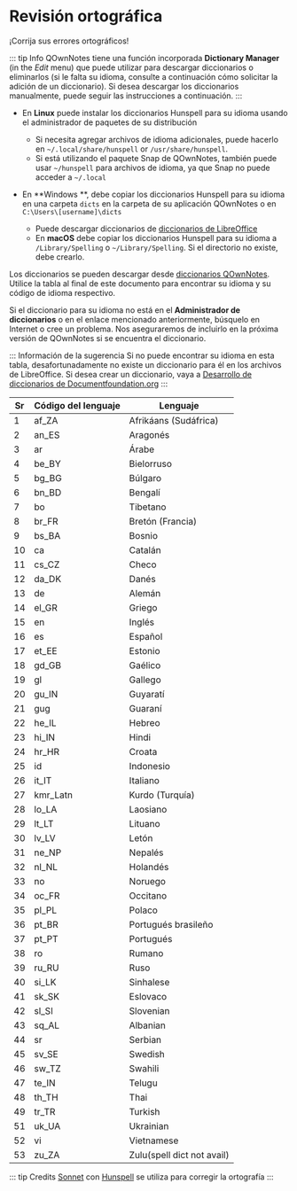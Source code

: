 # Revisión ortográfica

¡Corrija sus errores ortográficos!

::: tip Info
QOwnNotes tiene una función incorporada **Dictionary Manager** (in the *Edit* menu) que puede utilizar para descargar diccionarios o eliminarlos (si le falta su idioma, consulte a continuación cómo solicitar la adición de un diccionario). Si desea descargar los diccionarios manualmente, puede seguir las instrucciones a continuación.
:::

- En **Linux** puede instalar los diccionarios Hunspell para su idioma usando el administrador de paquetes de su distribución
    - Si necesita agregar archivos de idioma adicionales, puede hacerlo en `~/.local/share/hunspell` or `/usr/share/hunspell`.
    - Si está utilizando el paquete Snap de QOwnNotes, también puede usar `~/hunspell` para archivos de idioma, ya que Snap no puede acceder a `~/.local`

- En **Windows **, debe copiar los diccionarios Hunspell para su idioma en una carpeta `dicts` en la carpeta de su aplicación QOwnNotes o en `C:\Users\[username]\dicts`
    - Puede descargar diccionarios de [diccionarios de LibreOffice](https://github.com/LibreOffice/dictionaries)
    - En **macOS** debe copiar los diccionarios Hunspell para su idioma a `/Library/Spelling` o `~/Library/Spelling`. Si el directorio no existe, debe crearlo.

Los diccionarios se pueden descargar desde [diccionarios QOwnNotes](https://github.com/qownnotes/dictionaries). Utilice la tabla al final de este documento para encontrar su idioma y su código de idioma respectivo.

Si el diccionario para su idioma no está en el **Administrador de diccionarios** o en el enlace mencionado anteriormente, búsquelo en Internet o cree un problema. Nos aseguraremos de incluirlo en la próxima versión de QOwnNotes si se encuentra el diccionario.

::: Información de la sugerencia Si no puede encontrar su idioma en esta tabla, desafortunadamente no existe un diccionario para él en los archivos de LibreOffice. Si desea crear un diccionario, vaya a [Desarrollo de diccionarios de Documentfoundation.org](https://wiki.documentfoundation.org/Development/Dictionaries)
:::

| Sr | Código del lenguaje | Lenguaje                   |
| -- | ------------------- | -------------------------- |
| 1  | af_ZA               | Afrikáans (Sudáfrica)      |
| 2  | an_ES               | Aragonés                   |
| 3  | ar                  | Árabe                      |
| 4  | be_BY               | Bielorruso                 |
| 5  | bg_BG               | Búlgaro                    |
| 6  | bn_BD               | Bengalí                    |
| 7  | bo                  | Tibetano                   |
| 8  | br_FR               | Bretón (Francia)           |
| 9  | bs_BA               | Bosnio                     |
| 10 | ca                  | Catalán                    |
| 11 | cs_CZ               | Checo                      |
| 12 | da_DK               | Danés                      |
| 13 | de                  | Alemán                     |
| 14 | el_GR               | Griego                     |
| 15 | en                  | Inglés                     |
| 16 | es                  | Español                    |
| 17 | et_EE               | Estonio                    |
| 18 | gd_GB               | Gaélico                    |
| 19 | gl                  | Gallego                    |
| 20 | gu_IN               | Guyaratí                   |
| 21 | gug                 | Guaraní                    |
| 22 | he_IL               | Hebreo                     |
| 23 | hi_IN               | Hindi                      |
| 24 | hr_HR               | Croata                     |
| 25 | id                  | Indonesio                  |
| 26 | it_IT               | Italiano                   |
| 27 | kmr_Latn            | Kurdo (Turquía)            |
| 28 | lo_LA               | Laosiano                   |
| 29 | lt_LT               | Lituano                    |
| 30 | lv_LV               | Letón                      |
| 31 | ne_NP               | Nepalés                    |
| 32 | nl_NL               | Holandés                   |
| 33 | no                  | Noruego                    |
| 34 | oc_FR               | Occitano                   |
| 35 | pl_PL               | Polaco                     |
| 36 | pt_BR               | Portugués brasileño        |
| 37 | pt_PT               | Portugués                  |
| 38 | ro                  | Rumano                     |
| 39 | ru_RU               | Ruso                       |
| 40 | si_LK               | Sinhalese                  |
| 41 | sk_SK               | Eslovaco                   |
| 42 | sl_Sl               | Slovenian                  |
| 43 | sq_AL               | Albanian                   |
| 44 | sr                  | Serbian                    |
| 45 | sv_SE               | Swedish                    |
| 46 | sw_TZ               | Swahili                    |
| 47 | te_IN               | Telugu                     |
| 48 | th_TH               | Thai                       |
| 49 | tr_TR               | Turkish                    |
| 51 | uk_UA               | Ukrainian                  |
| 52 | vi                  | Vietnamese                 |
| 53 | zu_ZA               | Zulu(spell dict not avail) |

::: tip
Credits [Sonnet](https://github.com/KDE/sonnet) con [Hunspell](https://hunspell.github.io/) se utiliza para corregir la ortografía
:::
